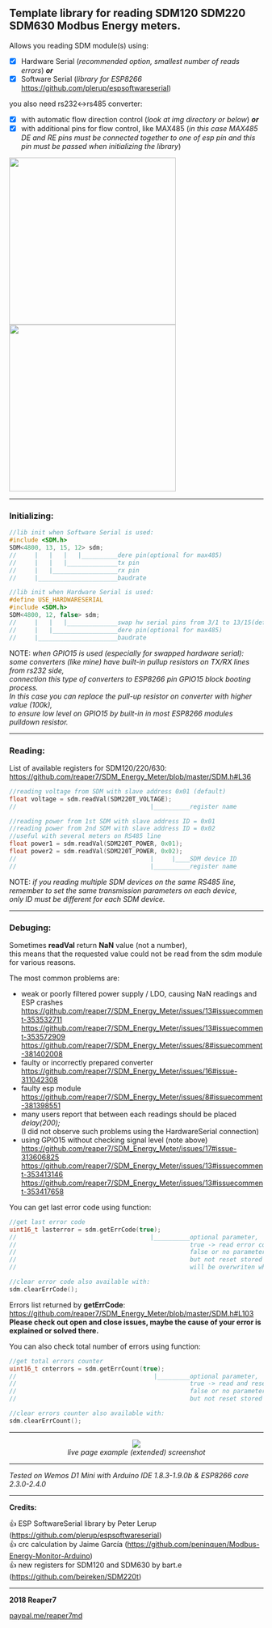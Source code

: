 ## Template library for reading SDM120 SDM220 SDM630 Modbus Energy meters. ##

Allows you reading SDM module(s) using:
- [x] Hardware Serial (<i>recommended option, smallest number of reads errors</i>) <b><i>or</i></b>
- [x] Software Serial (<i>library for ESP8266</i> https://github.com/plerup/espsoftwareserial)

you also need rs232<->rs485 converter:
- [x] with automatic flow direction control (<i>look at img directory or below</i>) <b><i>or</i></b>
- [x] with additional pins for flow control, like MAX485
(<i>in this case MAX485 DE and RE pins must be connected together to one of esp pin and this pin must be passed when initializing the library</i>)

<img src="https://github.com/reaper7/SDM_Energy_Meter/blob/master/img/hardware_sdm220.jpg" height="330"><img src="https://github.com/reaper7/SDM_Energy_Meter/blob/master/img/hardware_sdm220_2.jpg" height="330">

---

### Initializing: ###
```cpp
//lib init when Software Serial is used:
#include <SDM.h>
SDM<4800, 13, 15, 12> sdm;
//     |   |   |   |__________dere pin(optional for max485)
//     |   |   |______________tx pin
//     |   |__________________rx pin
//     |______________________baudrate

//lib init when Hardware Serial is used:
#define USE_HARDWARESERIAL
#include <SDM.h>
SDM<4800, 12, false> sdm;
//     |   |   |______________swap hw serial pins from 3/1 to 13/15(default false)
//     |   |__________________dere pin(optional for max485)
//     |______________________baudrate
```
NOTE: <i>when GPIO15 is used (especially for swapped hardware serial):</br>
some converters (like mine) have built-in pullup resistors on TX/RX lines from rs232 side,</br>
connection this type of converters to ESP8266 pin GPIO15 block booting process.</br>
In this case you can replace the pull-up resistor on converter with higher value (100k),</br>
to ensure low level on GPIO15 by built-in in most ESP8266 modules pulldown resistor.</br></i>

---

### Reading: ###
List of available registers for SDM120/220/630:
https://github.com/reaper7/SDM_Energy_Meter/blob/master/SDM.h#L36
```cpp
//reading voltage from SDM with slave address 0x01 (default)
float voltage = sdm.readVal(SDM220T_VOLTAGE);
//                                     |__________register name

//reading power from 1st SDM with slave address ID = 0x01
//reading power from 2nd SDM with slave address ID = 0x02
//useful with several meters on RS485 line
float power1 = sdm.readVal(SDM220T_POWER, 0x01);
float power2 = sdm.readVal(SDM220T_POWER, 0x02);
//                                     |     |____SDM device ID  
//                                     |__________register name
```
NOTE: <i>if you reading multiple SDM devices on the same RS485 line,</br>
remember to set the same transmission parameters on each device,</br>
only ID must be different for each SDM device.</i>

---

### Debuging: ###
Sometimes <b>readVal</b> return <b>NaN</b> value (not a number),</br>
this means that the requested value could not be read from the sdm module for various reasons.</br>

The most common problems are:
- weak or poorly filtered power supply / LDO, causing NaN readings and ESP crashes</br>
  https://github.com/reaper7/SDM_Energy_Meter/issues/13#issuecomment-353532711</br>
  https://github.com/reaper7/SDM_Energy_Meter/issues/13#issuecomment-353572909</br>
  https://github.com/reaper7/SDM_Energy_Meter/issues/8#issuecomment-381402008</br>
- faulty or incorrectly prepared converter</br>
  https://github.com/reaper7/SDM_Energy_Meter/issues/16#issue-311042308</br>
- faulty esp module</br>
  https://github.com/reaper7/SDM_Energy_Meter/issues/8#issuecomment-381398551</br>
- many users report that between each readings should be placed <i>delay(200);</i></br>
  (I did not observe such problems using the HardwareSerial connection)</br>
- using GPIO15 without checking signal level (note above)</br>
  https://github.com/reaper7/SDM_Energy_Meter/issues/17#issue-313606825</br>
  https://github.com/reaper7/SDM_Energy_Meter/issues/13#issuecomment-353413146</br>
  https://github.com/reaper7/SDM_Energy_Meter/issues/13#issuecomment-353417658</br>

You can get last error code using function:
```cpp
//get last error code
uint16_t lasterror = sdm.getErrCode(true);
//                                     |__________optional parameter,
//                                                true -> read error code and reset stored code
//                                                false or no parameter -> read error code
//                                                but not reset stored code (for future checking)
//                                                will be overwriten when next error occurs

//clear error code also available with:
sdm.clearErrCode();
```
Errors list returned by <b>getErrCode</b>: https://github.com/reaper7/SDM_Energy_Meter/blob/master/SDM.h#L103</br>
__Please check out open and close issues, maybe the cause of your error is explained or solved there.__

You can also check total number of errors using function:
```cpp
//get total errors counter
uint16_t cnterrors = sdm.getErrCount(true);
//                                      |_________optional parameter,
//                                                true -> read and reset errors counter
//                                                false or no parameter -> read errors counter
//                                                but not reset stored counter (for future checking)

//clear errors counter also available with:
sdm.clearErrCount();
```

---

<p align="center">
  <img src="https://github.com/reaper7/SDM_Energy_Meter/blob/master/img/livepage.jpg"></br>
  <i>live page example (extended) screenshot</i>
</p>

---

_Tested on Wemos D1 Mini with Arduino IDE 1.8.3-1.9.0b & ESP8266 core 2.3.0-2.4.0_

---

__Credits:__

:+1: ESP SoftwareSerial library by Peter Lerup (https://github.com/plerup/espsoftwareserial)</br>
:+1: crc calculation by Jaime García (https://github.com/peninquen/Modbus-Energy-Monitor-Arduino)</br>
:+1: new registers for SDM120 and SDM630 by bart.e (https://github.com/beireken/SDM220t)</br>

---

**2018 Reaper7**

[paypal.me/reaper7md](https://www.paypal.me/reaper7md)
